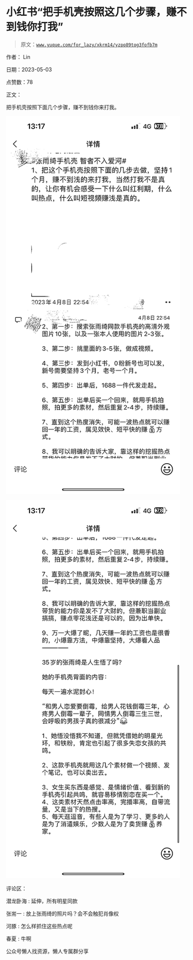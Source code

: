# 小红书“把手机壳按照这几个步骤，赚不到钱你打我”

> 原文：[`www.yuque.com/for_lazy/xkrm14/yzpo89tog3fofb7m`](https://www.yuque.com/for_lazy/xkrm14/yzpo89tog3fofb7m)



作者： Lin



日期：2023-05-03



点赞数：78

<ne-hole id="ue3fee786" data-lake-id="ue3fee786">

正文：



把手机壳按照下面几个步骤，赚不到钱你来打我。



![](img/253134a6beb9381e9c18bfb0a2cc54b8.png)



![](img/fd0af2702611e5e67096f23b1d80b427.png)

<ne-hole id="uf9b492d1" data-lake-id="uf9b492d1">

评论区：



潜龙卧海 : 延伸，所有明星同款



张耑一 : 放上张雨绮的照片吗？会不会触犯肖像权



河豚 : 怎么样抓住这些热点呢



春夏 : 牛啊

<ne-hole id="ubfc1f4c0" data-lake-id="ubfc1f4c0">

公众号懒人找资源，懒人专属群分享

</ne-hole></ne-hole></ne-hole>